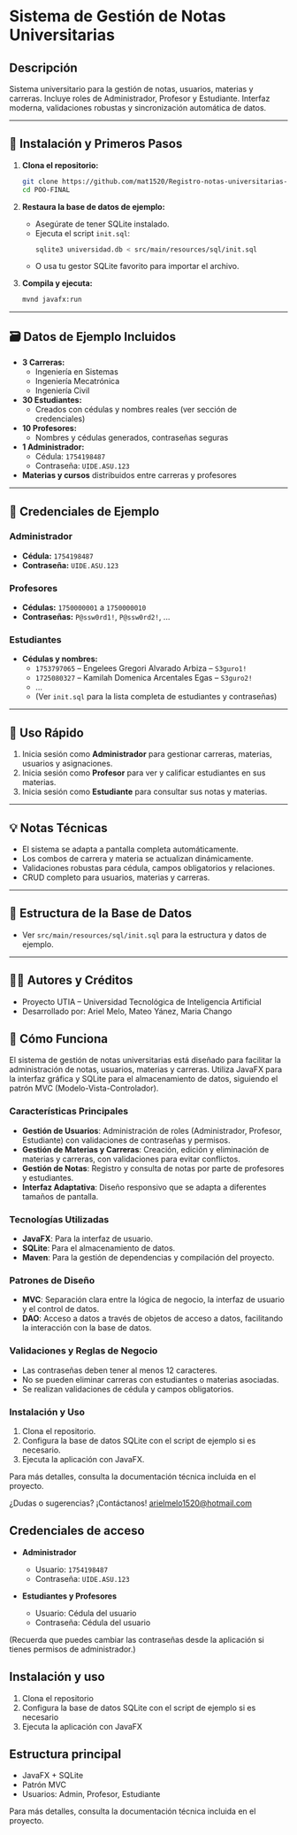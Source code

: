 # Sistema de Gestión de Notas Universitarias

## Descripción
Sistema universitario para la gestión de notas, usuarios, materias y carreras. Incluye roles de Administrador, Profesor y Estudiante. Interfaz moderna, validaciones robustas y sincronización automática de datos.

---

## 🚀 Instalación y Primeros Pasos

1. **Clona el repositorio:**
   ```bash
   git clone https://github.com/mat1520/Registro-notas-universitarias-en-Java-y-Sql-Lite
   cd POO-FINAL
   ```
2. **Restaura la base de datos de ejemplo:**
   - Asegúrate de tener SQLite instalado.
   - Ejecuta el script `init.sql`:
     ```bash
     sqlite3 universidad.db < src/main/resources/sql/init.sql
     ```
   - O usa tu gestor SQLite favorito para importar el archivo.

3. **Compila y ejecuta:**
   ```bash
   mvnd javafx:run
   ```

---

## 🗃️ Datos de Ejemplo Incluidos
- **3 Carreras:**
  - Ingeniería en Sistemas
  - Ingeniería Mecatrónica
  - Ingeniería Civil
- **30 Estudiantes:**
  - Creados con cédulas y nombres reales (ver sección de credenciales)
- **10 Profesores:**
  - Nombres y cédulas generados, contraseñas seguras
- **1 Administrador:**
  - Cédula: `1754198487`
  - Contraseña: `UIDE.ASU.123`
- **Materias y cursos** distribuidos entre carreras y profesores

---

## 🔑 Credenciales de Ejemplo

### Administrador
- **Cédula:** `1754198487`
- **Contraseña:** `UIDE.ASU.123`

### Profesores
- **Cédulas:** `1750000001` a `1750000010`
- **Contraseñas:** `P@ssw0rd1!`, `P@ssw0rd2!`, ...

### Estudiantes
- **Cédulas y nombres:**
  - `1753797065` – Engelees Gregori Alvarado Arbiza – `S3guro1!`
  - `1725080327` – Kamilah Domenica Arcentales Egas – `S3guro2!`
  - ...
  - (Ver `init.sql` para la lista completa de estudiantes y contraseñas)

---

## 📝 Uso Rápido
1. Inicia sesión como **Administrador** para gestionar carreras, materias, usuarios y asignaciones.
2. Inicia sesión como **Profesor** para ver y calificar estudiantes en sus materias.
3. Inicia sesión como **Estudiante** para consultar sus notas y materias.

---

## 💡 Notas Técnicas
- El sistema se adapta a pantalla completa automáticamente.
- Los combos de carrera y materia se actualizan dinámicamente.
- Validaciones robustas para cédula, campos obligatorios y relaciones.
- CRUD completo para usuarios, materias y carreras.

---

## 📂 Estructura de la Base de Datos
- Ver `src/main/resources/sql/init.sql` para la estructura y datos de ejemplo.

---

## 👨‍💻 Autores y Créditos
- Proyecto UTIA – Universidad Tecnológica de Inteligencia Artificial
- Desarrollado por: Ariel Melo, Mateo Yánez, Maria Chango

## 📝 Cómo Funciona
El sistema de gestión de notas universitarias está diseñado para facilitar la administración de notas, usuarios, materias y carreras. Utiliza JavaFX para la interfaz gráfica y SQLite para el almacenamiento de datos, siguiendo el patrón MVC (Modelo-Vista-Controlador).

### Características Principales
- **Gestión de Usuarios**: Administración de roles (Administrador, Profesor, Estudiante) con validaciones de contraseñas y permisos.
- **Gestión de Materias y Carreras**: Creación, edición y eliminación de materias y carreras, con validaciones para evitar conflictos.
- **Gestión de Notas**: Registro y consulta de notas por parte de profesores y estudiantes.
- **Interfaz Adaptativa**: Diseño responsivo que se adapta a diferentes tamaños de pantalla.

### Tecnologías Utilizadas
- **JavaFX**: Para la interfaz de usuario.
- **SQLite**: Para el almacenamiento de datos.
- **Maven**: Para la gestión de dependencias y compilación del proyecto.

### Patrones de Diseño
- **MVC**: Separación clara entre la lógica de negocio, la interfaz de usuario y el control de datos.
- **DAO**: Acceso a datos a través de objetos de acceso a datos, facilitando la interacción con la base de datos.

### Validaciones y Reglas de Negocio
- Las contraseñas deben tener al menos 12 caracteres.
- No se pueden eliminar carreras con estudiantes o materias asociadas.
- Se realizan validaciones de cédula y campos obligatorios.

### Instalación y Uso
1. Clona el repositorio.
2. Configura la base de datos SQLite con el script de ejemplo si es necesario.
3. Ejecuta la aplicación con JavaFX.

Para más detalles, consulta la documentación técnica incluida en el proyecto.

¿Dudas o sugerencias? ¡Contáctanos! 
arielmelo1520@hotmail.com

## Credenciales de acceso

- **Administrador**
  - Usuario: `1754198487`
  - Contraseña: `UIDE.ASU.123`

- **Estudiantes y Profesores**
  - Usuario: Cédula del usuario
  - Contraseña: Cédula del usuario

(Recuerda que puedes cambiar las contraseñas desde la aplicación si tienes permisos de administrador.)

## Instalación y uso

1. Clona el repositorio
2. Configura la base de datos SQLite con el script de ejemplo si es necesario
3. Ejecuta la aplicación con JavaFX

## Estructura principal
- JavaFX + SQLite
- Patrón MVC
- Usuarios: Admin, Profesor, Estudiante

Para más detalles, consulta la documentación técnica incluida en el proyecto.